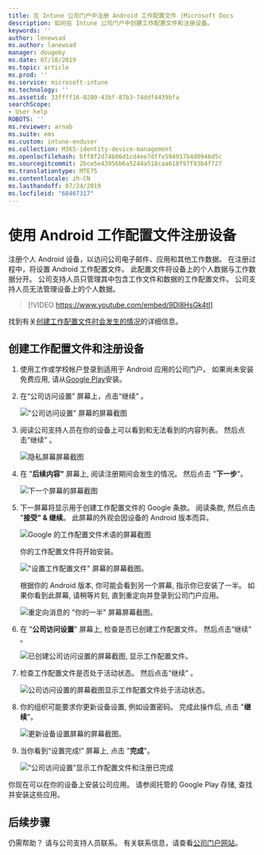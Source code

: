 ```yaml
---
title: 在 Intune 公司门户中注册 Android 工作配置文件 |Microsoft Docs
description: 如何在 Intune 公司门户中创建工作配置文件和注册设备。
keywords: ''
author: lenewsad
ms.author: lanewsad
manager: dougeby
ms.date: 07/18/2019
ms.topic: article
ms.prod: ''
ms.service: microsoft-intune
ms.technology: ''
ms.assetid: 33ffff16-0280-43bf-87b3-74ddf4439bfa
searchScope:
- User help
ROBOTS: ''
ms.reviewer: arnab
ms.suite: ems
ms.custom: intune-enduser
ms.collection: M365-identity-device-management
ms.openlocfilehash: bff8f2d74b06d1cd4ee7dffe594917b4d0946d5c
ms.sourcegitcommit: 2bce5e43956b6a5244a518caa618f97f93b4f727
ms.translationtype: MTE75
ms.contentlocale: zh-CN
ms.lasthandoff: 07/24/2019
ms.locfileid: "68467317"
---
```

# <a name="enroll-device-with-android-work-profile"></a>使用 Android 工作配置文件注册设备

注册个人 Android 设备，以访问公司电子邮件、应用和其他工作数据。 在注册过程中，将设置 Android 工作配置文件。 此配置文件将设备上的个人数据与工作数据分开。 公司支持人员只管理其中包含工作文件和数据的工作配置文件。 公司支持人员无法管理设备上的个人数据。
</br>
> [!VIDEO https://www.youtube.com/embed/9Dl8HsGk4tI]

找到有关[创建工作配置文件时会发生的情况](what-happens-when-you-create-a-work-profile-android.md)的详细信息。

## <a name="create-work-profile-and-enroll-device"></a>创建工作配置文件和注册设备

1. 使用工作或学校帐户登录到适用于 Android 应用的公司门户。 如果尚未安装免费应用, 请从[Google Play](https://play.google.com/store/apps/details?id=com.microsoft.windowsintune.companyportal)安装。  

2. 在“公司访问设置”  屏幕上，点击“继续”  。  

    !["公司访问设置" 屏幕的屏幕截图](./media/android-wp-02-1908.png)  

3. 阅读公司支持人员在你的设备上可以看到和无法看到的内容列表。 然后点击“继续”  。   

    ![隐私屏幕屏幕截图](./media/android-wp-03-1908.png)  

4. 在 "**后续内容"** 屏幕上, 阅读注册期间会发生的情况。 然后点击 "**下一步**"。  

    ![下一个屏幕的屏幕截图](./media/android-wp-04-1908.png)

5. 下一屏幕将显示用于创建工作配置文件的 Google 条款。 阅读条款, 然后点击 "**接受" &AMP; 继续**。 此屏幕的外观会因设备的 Android 版本而异。 

    ![Google 的工作配置文件术语的屏幕截图](./media/android-wp-05-1908.png)  

    你的工作配置文件将开始安装。 

     !["设置工作配置文件" 屏幕的屏幕截图。](./media/android-wp-05a-1908.png) 

     根据你的 Android 版本, 你可能会看到另一个屏幕, 指示你已安装了一半。 如果你看到此屏幕, 请稍等片刻, 直到重定向并登录到公司门户应用。  

     ![重定向消息的 "你的一半" 屏幕屏幕截图。](./media/android-wp-05b-1908.png) 

6. 在 "**公司访问设置**" 屏幕上, 检查是否已创建工作配置文件。 然后点击“继续”  。  

    ![已创建公司访问设置的屏幕截图, 显示工作配置文件。](./media/android-wp-06-1908.png)  

7. 检查工作配置文件是否处于活动状态。 然后点击“继续”  。 

    ![公司访问设置的屏幕截图显示工作配置文件处于活动状态。](./media/android-wp-07-1908.png)  

8. 你的组织可能要求你更新设备设置, 例如设置密码。 完成此操作后, 点击 "**继续**"。  

    ![更新设备设置屏幕的屏幕截图。](./media/android-wp-08-1908.png) 

9. 当你看到“设置完成!”  屏幕上, 点击 "**完成**"。  

    ![“公司访问设置”显示工作配置文件和注册已完成](./media/android-wp-09-1908.png)  


你现在可以在你的设备上安装公司应用。 请参阅托管的 Google Play 存储, 查找并安装这些应用。 

## <a name="next-steps"></a>后续步骤  

仍需帮助？ 请与公司支持人员联系。 有关联系信息，请查看[公司门户网站](https://go.microsoft.com/fwlink/?linkid=2010980)。
